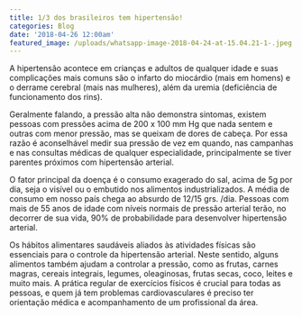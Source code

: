 ```yaml
---
title: 1/3 dos brasileiros tem hipertensão!
categories: Blog
date: '2018-04-26 12:00am'
featured_image: /uploads/whatsapp-image-2018-04-24-at-15.04.21-1-.jpeg
---
```

A hipertensão acontece em crianças e adultos de qualquer idade e suas complicações mais comuns são o infarto do miocárdio (mais em homens) e o derrame cerebral (mais nas mulheres), além da uremia (deficiência de funcionamento dos rins).

Geralmente falando, a pressão alta não demonstra sintomas, existem pessoas com pressões acima de 200 x 100 mm Hg que nada sentem e outras com menor pressão, mas se queixam de dores de cabeça. Por essa razão é aconselhável medir sua pressão de vez em quando, nas campanhas e nas consultas médicas de qualquer especialidade, principalmente se tiver parentes próximos com hipertensão arterial.

O fator principal da doença é o consumo exagerado do sal, acima de 5g por dia, seja o visível ou o embutido nos alimentos industrializados. A média de consumo em nosso país chega ao absurdo de 12/15 grs. /dia. Pessoas com mais de 55 anos de idade com níveis normais de pressão arterial terão, no decorrer de sua vida, 90% de probabilidade para desenvolver hipertensão arterial.

Os hábitos alimentares saudáveis aliados às atividades físicas são essenciais para o controle da hipertensão arterial. Neste sentido, alguns alimentos também ajudam a controlar a pressão, como as frutas, carnes magras, cereais integrais, legumes, oleaginosas, frutas secas, coco, leites e muito mais. A prática regular de exercícios físicos é crucial para todas as pessoas, e quem já tem problemas cardiovasculares é preciso ter orientação médica e acompanhamento de um profissional da área.
